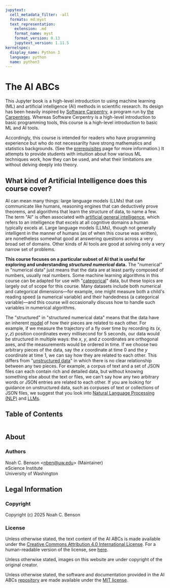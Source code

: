 ```yaml
---
jupytext:
  cell_metadata_filter: -all
  formats: md:myst
  text_representation:
    extension: .md
    format_name: myst
    format_version: 0.13
    jupytext_version: 1.11.5
kernelspec:
  display_name: Python 3
  language: python
  name: python3
---
```

# The AI ABCs

This Jupyter book is a high-level introduction to using machine learning (ML)
and artificial intelligence (AI) methods in scientific research. Its design has
been heavily inspired by [Software Carpentry](https://software-carpentry.org/),
a program run by [the Carpentries](https://carpentries.org/). Whereas Software
Cerpentry is a high-level introduction to basic programming tools, this course
is a high-level introduction to basic ML and AI tools.

Accordingly, this course is intended for readers who have programming
experience but who do not necessarilty have strong mathematics and statistics
backgrounds. (See the [prerequisites](/intro/prerequisites) page for more
information.) It attempts to provide students with intuition about how various
ML techniques work, how they can be used, and what their limitations are
without delving deeply into theory.


## What kind of Artificial Intelligence does this course cover?

AI can mean many things: large language models (LLMs) that can communicate like
humans, reasoning engines that can deductively prove theorems, and algorithms
that learn the structure of data, to name a few. The term "AI" is often
associated with [artificial general intelligence](
https://en.wikipedia.org/wiki/Artificial_general_intelligence), which refers to
an intelligence that excels at all cognitive domains a human typically excels
at. Large language models (LLMs), though not generally intelligent in the
manner of humans (as of when this course was written), are nonetheless somewhat
good at answering questions across a very broad set of domains. Other kinds of
AI tools are good at solving only a very narrow set of problems.

**This course focuses on a particular subset of AI that is useful for exploring
and understanding *structured numerical* data.** The "numerical" in "numerical
data" just means that the data are at least partly composed of numbers, usually
real numbers. Some machine learning algorithms in this course can be adapted
for use with "[categorical](https://en.wikipedia.org/wiki/Data_model)" data,
but these topics are largely out of scope for this course. Many datasets
include both numerical and categorical dimensions&mdash;for example, one might
measure both a child's reading speed (a numerical variable) and their
handedness (a categorical variable)&mdash;and this course will occasionally
discuss how to handle such variables in numerical algorithms.

The "structured" in "structured numerical data" means that the data have an
inherent [model](https://en.wikipedia.org/wiki/Data_model) of how their pieces
are related to each other. For example, if we measure the trajectory of a fly
over time by recording its $(x, y, z)$ position coordinates every millisecond
for 5 seconds, our data would be structured in multiple ways: the $x$, $y$, and
$z$ coordinates are orthogonal axes, and the measurements would be ordered in
time. If we choose two arbitrary pieces of the data, say the $x$ coordinate at
time 0 and the $y$ coordinate at time 1, we can say how they are related to
each other. This differs from "[unstructured data](
https://en.wikipedia.org/wiki/Unstructured_data)" in which there is no clear
relationship between any two pieces. For example, a corpus of text and a set of
JSON files can each contain rich and detailed data, but without knowing
something else about the text or files, we can't say how any two arbitrary
words or JSON entries are related to each other. If you are looking for
guidance on unstructured data, such as corpuses of text or collections of JSON
files, we suggest that you look into [Natural Language Processing
(NLP)](https://en.wikipedia.org/wiki/Natural_language_processing) and
[LLMs](https://en.wikipedia.org/wiki/Large_language_model).


## Table of Contents

```{tableofcontents}
```


## About

### Authors

Noah C. Benson &lt;[nben@uw.edu](mailto:nben@uw.edu)&gt; (Maintainer)  
eScience Institute  
University of Washington  


## Legal Information

### Copyright

Copyright (c) 2025 Noah C. Benson

### License

Unless otherwise stated, the text content of the AI ABCs is made available
under the [Creative Commons Attribution 4.0 International License](
https://creativecommons.org/licenses/by/4.0/legalcode). For a human-readable
version of the license, see
[here](https://creativecommons.org/licenses/by/4.0/).

Unless otherwise stated, images on this website are under copyright of the
original creator.

Unless otherwise stated, the software and documentation provided in the AI ABCs
[repository](https://github.com/noahbenson/AI-ABCs) are made available under
the [MIT license](https://opensource.org/licenses/mit-license.html).



